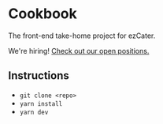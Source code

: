 # Cookbook

The front-end take-home project for ezCater.

We're hiring! [Check out our open positions.](https://www.ezcater.com/company/apply/)

## Instructions

* `git clone <repo>`
* `yarn install`
* `yarn dev`
